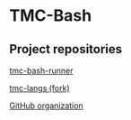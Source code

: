 # TMC-Bash

## Project repositories

[tmc-bash-runner](https://github.com/tmc-bash/tmc-bash-runner)

[tmc-langs (fork)](https://github.com/tmc-bash/tmc-langs)

[GitHub organization](https://github.com/tmc-bash)